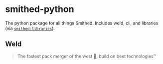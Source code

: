 # smithed-python
The python package for all things Smithed. Includes weld, cli, and libraries (via [`smithed-libraries`](https://github.com/Smithed-MC/Libraries)).

## Weld
> The fastest pack merger of the west 🚅, build on beet technologies™



